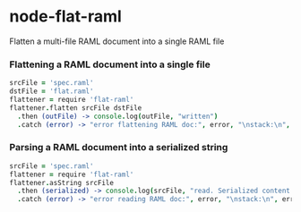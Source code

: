 # node-flat-raml
Flatten a multi-file RAML document into a single RAML file

### Flattening a RAML document into a single file
```coffeescript
srcFile = 'spec.raml'
dstFile = 'flat.raml'
flattener = require 'flat-raml' 
flattener.flatten srcFile dstFile
  .then (outFile) -> console.log(outFile, "written")
  .catch (error) -> "error flattening RAML doc:", error, "\nstack:\n", error.stack
```

### Parsing a RAML document into a serialized string
```coffeescript
srcFile = 'spec.raml'
flattener = require 'flat-raml' 
flattener.asString srcFile
  .then (serialized) -> console.log(srcFile, "read. Serialized content:\n", serialized)
  .catch (error) -> "error reading RAML doc:", error, "\nstack:\n", error.stack
```

